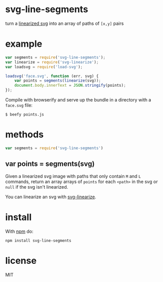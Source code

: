 # svg-line-segments

turn a [linearized svg](https://npmjs.org/package/svg-linearize)
into an array of paths of `[x,y]` pairs

# example

``` js
var segments = require('svg-line-segments');
var linearize = require('svg-linearize');
var loadsvg = require('load-svg');

loadsvg('face.svg', function (err, svg) {
    var points = segments(linearize(svg));
    document.body.innerText = JSON.stringify(points);
});
```

Compile with browserify and serve up the bundle in a directory with a `face.svg`
file:

```
$ beefy points.js
```

# methods

``` js
var segments = require('svg-line-segments')
```

## var points = segments(svg)

Given a linearized svg image with paths that only contain `M` and `L` commands,
return an array arrays of `points` for each `<path>` in the svg or `null` if
the svg isn't linearized.

You can linearize an svg with
[svg-linearize](https://npmjs.org/package/svg-linearize).

# install

With [npm](https://npmjs.org) do:

```
npm install svg-line-segments
```

# license

MIT
